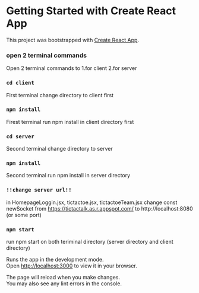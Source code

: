 # Getting Started with Create React App

This project was bootstrapped with [Create React App](https://github.com/facebook/create-react-app).

### open 2 terminal commands
Open 2 terminal commands to 1.for client 2.for server

### `cd client`
First terminal change directory to client first

### `npm install`
Firest terminal run npm install in client directory first

### `cd server`
Second terminal change directory to server

### `npm install`
Second terminal run npm install in server directory

### `!!change server url!!`
in HomepageLoggin.jsx, tictactoe.jsx, tictactoeTeam.jsx
change const newSocket from https://tictactalk.as.r.appspot.com/ to http://localhost:8080 (or some port)

### `npm start`
run npm start on both teriminal directory (server directory and client directory)

Runs the app in the development mode.\
Open [http://localhost:3000](http://localhost:3000) to view it in your browser.

The page will reload when you make changes.\
You may also see any lint errors in the console.
